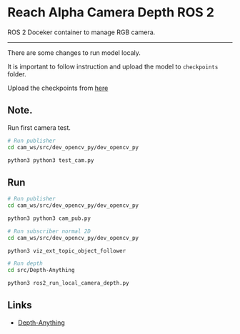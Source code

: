 # Reach Alpha Camera Depth ROS 2 

ROS 2 Doceker container to manage RGB camera.

---


There are some changes to run model localy.<br>

It is important to follow instruction and upload the model to ```checkpoints``` folder. <br>

Upload the checkpoints from [here](https://drive.google.com/drive/folders/1vvFFm5wGWGHFtZthLAUwNdOGPQBPVdiF?usp=sharing) <br>


## Note. <br>

Run first camera test.

```bash
# Run publisher
cd cam_ws/src/dev_opencv_py/dev_opencv_py 

python3 python3 test_cam.py
```

## Run

```bash
# Run publisher
cd cam_ws/src/dev_opencv_py/dev_opencv_py 

python3 python3 cam_pub.py
```

```bash
# Run subscriber normal 2D
cd cam_ws/src/dev_opencv_py/dev_opencv_py 

python3 viz_ext_topic_object_follower
```


```bash
# Run depth
cd src/Depth-Anything

python3 ros2_run_local_camera_depth.py

```


## Links
- [Depth-Anything](https://github.com/LiheYoung/Depth-Anything)
